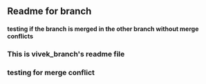 
## Readme for branch
#### testing if the branch is merged in the other branch without merge conflicts
### This is vivek_branch's readme file
### testing for merge conflict

